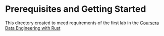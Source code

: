 # Prerequisites and Getting Started

This directory created to meed requirements of the first lab in the [Coursera](https://www.coursera.org) [Data Engineering with Rust](https://www.coursera.org/learn/data-engineering-rust/ungradedLab/Qx1iY/data-engineering-with-rust-sandbox)

